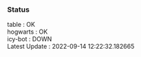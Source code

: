 ### Status


table : OK  
hogwarts : OK  
icy-bot : DOWN  
Latest Update : 2022-09-14 12:22:32.182665
